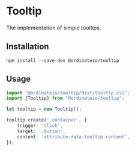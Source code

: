 # Tooltip

The implementation of simple tooltips.

## Installation

```
npm install --save-dev @ordinateio/tooltip
```

## Usage

```ts
import "@ordinateio/tooltip/dist/tooltip.css";
import {Tooltip} from "@ordinateio/tooltip";

let tooltip = new Tooltip();

tooltip.create('.container', {
    trigger: 'click',
    target: '.button',
    content: 'attribute:data-tooltip-content',
});
```
